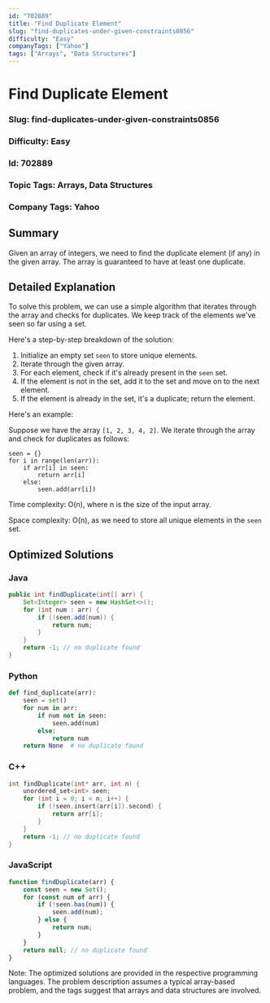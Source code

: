 ```yaml
---
id: "702889"
title: "Find Duplicate Element"
slug: "find-duplicates-under-given-constraints0856"
difficulty: "Easy"
companyTags: ["Yahoo"]
tags: ["Arrays", "Data Structures"]
---
```


**Find Duplicate Element**
=====================

### Slug: find-duplicates-under-given-constraints0856
### Difficulty: Easy
### Id: 702889
### Topic Tags: Arrays, Data Structures
### Company Tags: Yahoo

## Summary
Given an array of integers, we need to find the duplicate element (if any) in the given array. The array is guaranteed to have at least one duplicate.

## Detailed Explanation

To solve this problem, we can use a simple algorithm that iterates through the array and checks for duplicates. We keep track of the elements we've seen so far using a set.

Here's a step-by-step breakdown of the solution:

1. Initialize an empty set `seen` to store unique elements.
2. Iterate through the given array.
3. For each element, check if it's already present in the `seen` set.
4. If the element is not in the set, add it to the set and move on to the next element.
5. If the element is already in the set, it's a duplicate; return the element.

Here's an example:

Suppose we have the array `[1, 2, 3, 4, 2]`. We iterate through the array and check for duplicates as follows:
```
seen = {}
for i in range(len(arr)):
    if arr[i] in seen:
        return arr[i]
    else:
        seen.add(arr[i])
```

Time complexity: O(n), where n is the size of the input array.

Space complexity: O(n), as we need to store all unique elements in the `seen` set.

## Optimized Solutions

### Java
```java
public int findDuplicate(int[] arr) {
    Set<Integer> seen = new HashSet<>();
    for (int num : arr) {
        if (!seen.add(num)) {
            return num;
        }
    }
    return -1; // no duplicate found
}
```

### Python
```python
def find_duplicate(arr):
    seen = set()
    for num in arr:
        if num not in seen:
            seen.add(num)
        else:
            return num
    return None  # no duplicate found
```

### C++
```cpp
int findDuplicate(int* arr, int n) {
    unordered_set<int> seen;
    for (int i = 0; i < n; i++) {
        if (!seen.insert(arr[i]).second) {
            return arr[i];
        }
    }
    return -1; // no duplicate found
}
```

### JavaScript
```javascript
function findDuplicate(arr) {
    const seen = new Set();
    for (const num of arr) {
        if (!seen.has(num)) {
            seen.add(num);
        } else {
            return num;
        }
    }
    return null; // no duplicate found
}
```

Note: The optimized solutions are provided in the respective programming languages. The problem description assumes a typical array-based problem, and the tags suggest that arrays and data structures are involved.